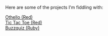 Here are some of the projects I'm fiddling with:

<a href="/othello">Othello (Red)</a>
<br>
<a href="/tictactoe">Tic Tac Toe (Red) </a>
<br>
<a href="/buzzquiz">Buzzquiz (Ruby) </a>
